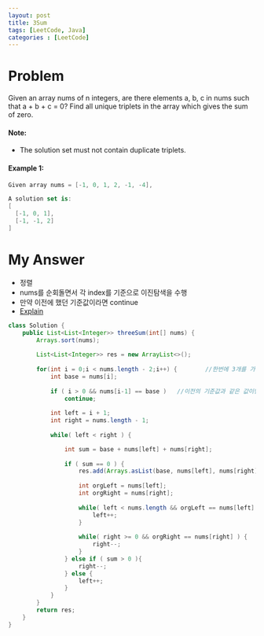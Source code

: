 ```yaml
---
layout: post
title: 3Sum
tags: [LeetCode, Java]
categories : [LeetCode]
---
```


# Problem

Given an array nums of n integers, are there elements a, b, c in nums such that a + b + c = 0? Find all unique triplets in the array which gives the sum of zero.

#### Note:

* The solution set must not contain duplicate triplets.

#### Example 1:

```swift
Given array nums = [-1, 0, 1, 2, -1, -4],

A solution set is:
[
  [-1, 0, 1],
  [-1, -1, 2]
]
```

# My Answer

* 정렬
* nums를 순회돌면서 각 index를 기준으로 이진탐색을 수행
* 만약 이전에 했던 기준값이라면 continue
* [Explain](https://youtu.be/vm1dyVWfW6M)  

```java
class Solution {
    public List<List<Integer>> threeSum(int[] nums) {
        Arrays.sort(nums);
        
        List<List<Integer>> res = new ArrayList<>();
        
        for(int i = 0;i < nums.length - 2;i++) {        //한번에 3개를 가지고 체크하기 때문에 끝에서 3번째 까지만 돌면 된다.
            int base = nums[i];
            
            if ( i > 0 && nums[i-1] == base )   //이전의 기준값과 같은 값이면 할 필요 없다
                continue;
            
            int left = i + 1;
            int right = nums.length - 1;
            
            while( left < right ) {           

                int sum = base + nums[left] + nums[right];
                
                if ( sum == 0 ) {
                    res.add(Arrays.asList(base, nums[left], nums[right]));
                    
                    int orgLeft = nums[left];
                    int orgRight = nums[right];
                    
                    while( left < nums.length && orgLeft == nums[left] ) {  //그 다음 값을 찾았는데, 이전에 사용했던 값과 동일할 수 있다 다를때까지 Index 증가 시키자
                        left++;
                    }          
                    
                    while( right >= 0 && orgRight == nums[right] ) {   //그 다음 값을 찾았는데, 이전에 사용했던 값과 동일할 수 있다 다를때까지 Index 감소 시키자
                        right--;
                    }
                } else if ( sum > 0 ){  
                    right--;
                } else {
                    left++;
                }
            }
        }        
        return res;
    }
}
```


